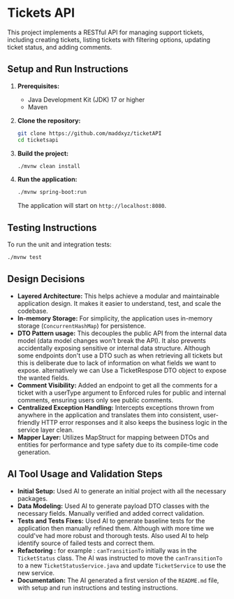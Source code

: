# Tickets API

This project implements a RESTful API for managing support tickets, including creating tickets, listing tickets with filtering options, updating ticket status, and adding comments.

## Setup and Run Instructions

1.  **Prerequisites:**
    *   Java Development Kit (JDK) 17 or higher
    *   Maven

2.  **Clone the repository:**
    ```bash
    git clone https://github.com/maddxyz/ticketAPI
    cd ticketsapi
    ```

3.  **Build the project:**
    ```bash
    ./mvnw clean install
    ```

4.  **Run the application:**
    ```bash
    ./mvnw spring-boot:run
    ```
    The application will start on `http://localhost:8080`.

## Testing Instructions

To run the unit and integration tests:

```bash
./mvnw test
```

## Design Decisions

*   **Layered Architecture:** This helps achieve a modular and maintainable application design. It makes it easier to understand, test, and scale the codebase.
*   **In-memory Storage:** For simplicity, the application uses in-memory storage (`ConcurrentHashMap`) for persistence.
*   **DTO Pattern usage:**  This decouples the public API from the internal data model (data model changes won't break the API). It also prevents accidentally exposing sensitive or internal data structure. Although some endpoints don't use a DTO such as when retrieving all tickets but this is deliberate due to lack of information on what fields we want to expose. alternatively we can Use a TicketRespose DTO object to expose the wanted fields. 
*   **Comment Visibility:** Added an endpoint to get all the comments for a ticket with a userType argument to Enforced rules for public and internal comments, ensuring users only see public comments.
*   **Centralized Exception Handling:** Intercepts exceptions thrown from anywhere in the application and translates them into consistent, user-friendly HTTP error responses and it also keeps the business logic in the service layer clean.
*   **Mapper Layer:** Utilizes MapStruct for mapping between DTOs and entities for performance and type safety due to its compile-time code generation.

## AI Tool Usage and Validation Steps

*  **Initial Setup:** Used AI to generate an initial project with all the necessary packages.
*  **Data Modeling:** Used AI to generate payload DTO classes with the necessary fields. Manually verified and added correct validation.
*  **Tests and Tests Fixes:** Used AI to generate baseline tests for the application then manually refined them. Although with more time we could've had more robust and thorough tests. Also used AI to help identify source of failed tests and correct them.
*  **Refactoring :** for example : `canTransitionTo` initially was in the `TicketStatus` class. The AI was instructed to move the `canTransitionTo` to a new `TicketStatusService.java` and update `TicketService` to use the new service.
*  **Documentation:** The AI generated a first version of the `README.md` file, with setup and run instructions and testing instructions.
